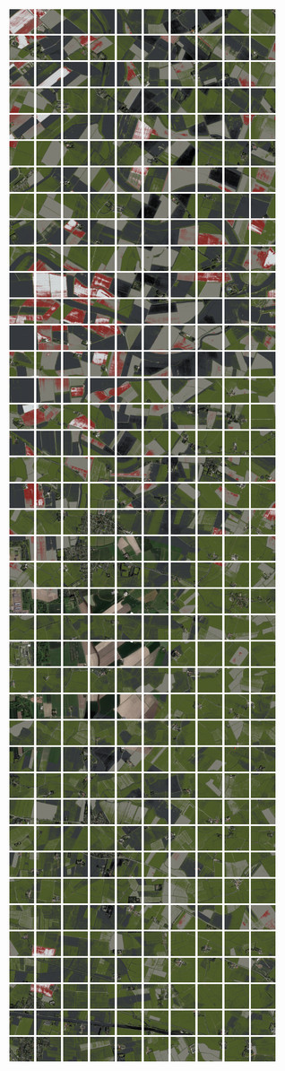 <html>
<div>
<img src="https://github.com/HakkaTjakka/NL_TILE_MAP/blob/main/18/645/-1069/r.6450.-10690.png" height="44" width="44">
<img src="https://github.com/HakkaTjakka/NL_TILE_MAP/blob/main/18/645/-1069/r.6451.-10690.png" height="44" width="44">
<img src="https://github.com/HakkaTjakka/NL_TILE_MAP/blob/main/18/645/-1069/r.6452.-10690.png" height="44" width="44">
<img src="https://github.com/HakkaTjakka/NL_TILE_MAP/blob/main/18/645/-1069/r.6453.-10690.png" height="44" width="44">
<img src="https://github.com/HakkaTjakka/NL_TILE_MAP/blob/main/18/645/-1069/r.6454.-10690.png" height="44" width="44">
<img src="https://github.com/HakkaTjakka/NL_TILE_MAP/blob/main/18/645/-1069/r.6455.-10690.png" height="44" width="44">
<img src="https://github.com/HakkaTjakka/NL_TILE_MAP/blob/main/18/645/-1069/r.6456.-10690.png" height="44" width="44">
<img src="https://github.com/HakkaTjakka/NL_TILE_MAP/blob/main/18/645/-1069/r.6457.-10690.png" height="44" width="44">
<img src="https://github.com/HakkaTjakka/NL_TILE_MAP/blob/main/18/645/-1069/r.6458.-10690.png" height="44" width="44">
<img src="https://github.com/HakkaTjakka/NL_TILE_MAP/blob/main/18/645/-1069/r.6459.-10690.png" height="44" width="44">
<img src="https://github.com/HakkaTjakka/NL_TILE_MAP/blob/main/18/646/-1069/r.6460.-10690.png" height="44" width="44">
<img src="https://github.com/HakkaTjakka/NL_TILE_MAP/blob/main/18/646/-1069/r.6461.-10690.png" height="44" width="44">
<img src="https://github.com/HakkaTjakka/NL_TILE_MAP/blob/main/18/646/-1069/r.6462.-10690.png" height="44" width="44">
<img src="https://github.com/HakkaTjakka/NL_TILE_MAP/blob/main/18/646/-1069/r.6463.-10690.png" height="44" width="44">
<img src="https://github.com/HakkaTjakka/NL_TILE_MAP/blob/main/18/646/-1069/r.6464.-10690.png" height="44" width="44">
<img src="https://github.com/HakkaTjakka/NL_TILE_MAP/blob/main/18/646/-1069/r.6465.-10690.png" height="44" width="44">
<img src="https://github.com/HakkaTjakka/NL_TILE_MAP/blob/main/18/646/-1069/r.6466.-10690.png" height="44" width="44">
<img src="https://github.com/HakkaTjakka/NL_TILE_MAP/blob/main/18/646/-1069/r.6467.-10690.png" height="44" width="44">
<img src="https://github.com/HakkaTjakka/NL_TILE_MAP/blob/main/18/646/-1069/r.6468.-10690.png" height="44" width="44">
<img src="https://github.com/HakkaTjakka/NL_TILE_MAP/blob/main/18/646/-1069/r.6469.-10690.png" height="44" width="44">
<br>
<img src="https://github.com/HakkaTjakka/NL_TILE_MAP/blob/main/18/645/-1069/r.6450.-10689.png" height="44" width="44">
<img src="https://github.com/HakkaTjakka/NL_TILE_MAP/blob/main/18/645/-1069/r.6451.-10689.png" height="44" width="44">
<img src="https://github.com/HakkaTjakka/NL_TILE_MAP/blob/main/18/645/-1069/r.6452.-10689.png" height="44" width="44">
<img src="https://github.com/HakkaTjakka/NL_TILE_MAP/blob/main/18/645/-1069/r.6453.-10689.png" height="44" width="44">
<img src="https://github.com/HakkaTjakka/NL_TILE_MAP/blob/main/18/645/-1069/r.6454.-10689.png" height="44" width="44">
<img src="https://github.com/HakkaTjakka/NL_TILE_MAP/blob/main/18/645/-1069/r.6455.-10689.png" height="44" width="44">
<img src="https://github.com/HakkaTjakka/NL_TILE_MAP/blob/main/18/645/-1069/r.6456.-10689.png" height="44" width="44">
<img src="https://github.com/HakkaTjakka/NL_TILE_MAP/blob/main/18/645/-1069/r.6457.-10689.png" height="44" width="44">
<img src="https://github.com/HakkaTjakka/NL_TILE_MAP/blob/main/18/645/-1069/r.6458.-10689.png" height="44" width="44">
<img src="https://github.com/HakkaTjakka/NL_TILE_MAP/blob/main/18/645/-1069/r.6459.-10689.png" height="44" width="44">
<img src="https://github.com/HakkaTjakka/NL_TILE_MAP/blob/main/18/646/-1069/r.6460.-10689.png" height="44" width="44">
<img src="https://github.com/HakkaTjakka/NL_TILE_MAP/blob/main/18/646/-1069/r.6461.-10689.png" height="44" width="44">
<img src="https://github.com/HakkaTjakka/NL_TILE_MAP/blob/main/18/646/-1069/r.6462.-10689.png" height="44" width="44">
<img src="https://github.com/HakkaTjakka/NL_TILE_MAP/blob/main/18/646/-1069/r.6463.-10689.png" height="44" width="44">
<img src="https://github.com/HakkaTjakka/NL_TILE_MAP/blob/main/18/646/-1069/r.6464.-10689.png" height="44" width="44">
<img src="https://github.com/HakkaTjakka/NL_TILE_MAP/blob/main/18/646/-1069/r.6465.-10689.png" height="44" width="44">
<img src="https://github.com/HakkaTjakka/NL_TILE_MAP/blob/main/18/646/-1069/r.6466.-10689.png" height="44" width="44">
<img src="https://github.com/HakkaTjakka/NL_TILE_MAP/blob/main/18/646/-1069/r.6467.-10689.png" height="44" width="44">
<img src="https://github.com/HakkaTjakka/NL_TILE_MAP/blob/main/18/646/-1069/r.6468.-10689.png" height="44" width="44">
<img src="https://github.com/HakkaTjakka/NL_TILE_MAP/blob/main/18/646/-1069/r.6469.-10689.png" height="44" width="44">
<br>
<img src="https://github.com/HakkaTjakka/NL_TILE_MAP/blob/main/18/645/-1069/r.6450.-10688.png" height="44" width="44">
<img src="https://github.com/HakkaTjakka/NL_TILE_MAP/blob/main/18/645/-1069/r.6451.-10688.png" height="44" width="44">
<img src="https://github.com/HakkaTjakka/NL_TILE_MAP/blob/main/18/645/-1069/r.6452.-10688.png" height="44" width="44">
<img src="https://github.com/HakkaTjakka/NL_TILE_MAP/blob/main/18/645/-1069/r.6453.-10688.png" height="44" width="44">
<img src="https://github.com/HakkaTjakka/NL_TILE_MAP/blob/main/18/645/-1069/r.6454.-10688.png" height="44" width="44">
<img src="https://github.com/HakkaTjakka/NL_TILE_MAP/blob/main/18/645/-1069/r.6455.-10688.png" height="44" width="44">
<img src="https://github.com/HakkaTjakka/NL_TILE_MAP/blob/main/18/645/-1069/r.6456.-10688.png" height="44" width="44">
<img src="https://github.com/HakkaTjakka/NL_TILE_MAP/blob/main/18/645/-1069/r.6457.-10688.png" height="44" width="44">
<img src="https://github.com/HakkaTjakka/NL_TILE_MAP/blob/main/18/645/-1069/r.6458.-10688.png" height="44" width="44">
<img src="https://github.com/HakkaTjakka/NL_TILE_MAP/blob/main/18/645/-1069/r.6459.-10688.png" height="44" width="44">
<img src="https://github.com/HakkaTjakka/NL_TILE_MAP/blob/main/18/646/-1069/r.6460.-10688.png" height="44" width="44">
<img src="https://github.com/HakkaTjakka/NL_TILE_MAP/blob/main/18/646/-1069/r.6461.-10688.png" height="44" width="44">
<img src="https://github.com/HakkaTjakka/NL_TILE_MAP/blob/main/18/646/-1069/r.6462.-10688.png" height="44" width="44">
<img src="https://github.com/HakkaTjakka/NL_TILE_MAP/blob/main/18/646/-1069/r.6463.-10688.png" height="44" width="44">
<img src="https://github.com/HakkaTjakka/NL_TILE_MAP/blob/main/18/646/-1069/r.6464.-10688.png" height="44" width="44">
<img src="https://github.com/HakkaTjakka/NL_TILE_MAP/blob/main/18/646/-1069/r.6465.-10688.png" height="44" width="44">
<img src="https://github.com/HakkaTjakka/NL_TILE_MAP/blob/main/18/646/-1069/r.6466.-10688.png" height="44" width="44">
<img src="https://github.com/HakkaTjakka/NL_TILE_MAP/blob/main/18/646/-1069/r.6467.-10688.png" height="44" width="44">
<img src="https://github.com/HakkaTjakka/NL_TILE_MAP/blob/main/18/646/-1069/r.6468.-10688.png" height="44" width="44">
<img src="https://github.com/HakkaTjakka/NL_TILE_MAP/blob/main/18/646/-1069/r.6469.-10688.png" height="44" width="44">
<br>
<img src="https://github.com/HakkaTjakka/NL_TILE_MAP/blob/main/18/645/-1069/r.6450.-10687.png" height="44" width="44">
<img src="https://github.com/HakkaTjakka/NL_TILE_MAP/blob/main/18/645/-1069/r.6451.-10687.png" height="44" width="44">
<img src="https://github.com/HakkaTjakka/NL_TILE_MAP/blob/main/18/645/-1069/r.6452.-10687.png" height="44" width="44">
<img src="https://github.com/HakkaTjakka/NL_TILE_MAP/blob/main/18/645/-1069/r.6453.-10687.png" height="44" width="44">
<img src="https://github.com/HakkaTjakka/NL_TILE_MAP/blob/main/18/645/-1069/r.6454.-10687.png" height="44" width="44">
<img src="https://github.com/HakkaTjakka/NL_TILE_MAP/blob/main/18/645/-1069/r.6455.-10687.png" height="44" width="44">
<img src="https://github.com/HakkaTjakka/NL_TILE_MAP/blob/main/18/645/-1069/r.6456.-10687.png" height="44" width="44">
<img src="https://github.com/HakkaTjakka/NL_TILE_MAP/blob/main/18/645/-1069/r.6457.-10687.png" height="44" width="44">
<img src="https://github.com/HakkaTjakka/NL_TILE_MAP/blob/main/18/645/-1069/r.6458.-10687.png" height="44" width="44">
<img src="https://github.com/HakkaTjakka/NL_TILE_MAP/blob/main/18/645/-1069/r.6459.-10687.png" height="44" width="44">
<img src="https://github.com/HakkaTjakka/NL_TILE_MAP/blob/main/18/646/-1069/r.6460.-10687.png" height="44" width="44">
<img src="https://github.com/HakkaTjakka/NL_TILE_MAP/blob/main/18/646/-1069/r.6461.-10687.png" height="44" width="44">
<img src="https://github.com/HakkaTjakka/NL_TILE_MAP/blob/main/18/646/-1069/r.6462.-10687.png" height="44" width="44">
<img src="https://github.com/HakkaTjakka/NL_TILE_MAP/blob/main/18/646/-1069/r.6463.-10687.png" height="44" width="44">
<img src="https://github.com/HakkaTjakka/NL_TILE_MAP/blob/main/18/646/-1069/r.6464.-10687.png" height="44" width="44">
<img src="https://github.com/HakkaTjakka/NL_TILE_MAP/blob/main/18/646/-1069/r.6465.-10687.png" height="44" width="44">
<img src="https://github.com/HakkaTjakka/NL_TILE_MAP/blob/main/18/646/-1069/r.6466.-10687.png" height="44" width="44">
<img src="https://github.com/HakkaTjakka/NL_TILE_MAP/blob/main/18/646/-1069/r.6467.-10687.png" height="44" width="44">
<img src="https://github.com/HakkaTjakka/NL_TILE_MAP/blob/main/18/646/-1069/r.6468.-10687.png" height="44" width="44">
<img src="https://github.com/HakkaTjakka/NL_TILE_MAP/blob/main/18/646/-1069/r.6469.-10687.png" height="44" width="44">
<br>
<img src="https://github.com/HakkaTjakka/NL_TILE_MAP/blob/main/18/645/-1069/r.6450.-10686.png" height="44" width="44">
<img src="https://github.com/HakkaTjakka/NL_TILE_MAP/blob/main/18/645/-1069/r.6451.-10686.png" height="44" width="44">
<img src="https://github.com/HakkaTjakka/NL_TILE_MAP/blob/main/18/645/-1069/r.6452.-10686.png" height="44" width="44">
<img src="https://github.com/HakkaTjakka/NL_TILE_MAP/blob/main/18/645/-1069/r.6453.-10686.png" height="44" width="44">
<img src="https://github.com/HakkaTjakka/NL_TILE_MAP/blob/main/18/645/-1069/r.6454.-10686.png" height="44" width="44">
<img src="https://github.com/HakkaTjakka/NL_TILE_MAP/blob/main/18/645/-1069/r.6455.-10686.png" height="44" width="44">
<img src="https://github.com/HakkaTjakka/NL_TILE_MAP/blob/main/18/645/-1069/r.6456.-10686.png" height="44" width="44">
<img src="https://github.com/HakkaTjakka/NL_TILE_MAP/blob/main/18/645/-1069/r.6457.-10686.png" height="44" width="44">
<img src="https://github.com/HakkaTjakka/NL_TILE_MAP/blob/main/18/645/-1069/r.6458.-10686.png" height="44" width="44">
<img src="https://github.com/HakkaTjakka/NL_TILE_MAP/blob/main/18/645/-1069/r.6459.-10686.png" height="44" width="44">
<img src="https://github.com/HakkaTjakka/NL_TILE_MAP/blob/main/18/646/-1069/r.6460.-10686.png" height="44" width="44">
<img src="https://github.com/HakkaTjakka/NL_TILE_MAP/blob/main/18/646/-1069/r.6461.-10686.png" height="44" width="44">
<img src="https://github.com/HakkaTjakka/NL_TILE_MAP/blob/main/18/646/-1069/r.6462.-10686.png" height="44" width="44">
<img src="https://github.com/HakkaTjakka/NL_TILE_MAP/blob/main/18/646/-1069/r.6463.-10686.png" height="44" width="44">
<img src="https://github.com/HakkaTjakka/NL_TILE_MAP/blob/main/18/646/-1069/r.6464.-10686.png" height="44" width="44">
<img src="https://github.com/HakkaTjakka/NL_TILE_MAP/blob/main/18/646/-1069/r.6465.-10686.png" height="44" width="44">
<img src="https://github.com/HakkaTjakka/NL_TILE_MAP/blob/main/18/646/-1069/r.6466.-10686.png" height="44" width="44">
<img src="https://github.com/HakkaTjakka/NL_TILE_MAP/blob/main/18/646/-1069/r.6467.-10686.png" height="44" width="44">
<img src="https://github.com/HakkaTjakka/NL_TILE_MAP/blob/main/18/646/-1069/r.6468.-10686.png" height="44" width="44">
<img src="https://github.com/HakkaTjakka/NL_TILE_MAP/blob/main/18/646/-1069/r.6469.-10686.png" height="44" width="44">
<br>
<img src="https://github.com/HakkaTjakka/NL_TILE_MAP/blob/main/18/645/-1069/r.6450.-10685.png" height="44" width="44">
<img src="https://github.com/HakkaTjakka/NL_TILE_MAP/blob/main/18/645/-1069/r.6451.-10685.png" height="44" width="44">
<img src="https://github.com/HakkaTjakka/NL_TILE_MAP/blob/main/18/645/-1069/r.6452.-10685.png" height="44" width="44">
<img src="https://github.com/HakkaTjakka/NL_TILE_MAP/blob/main/18/645/-1069/r.6453.-10685.png" height="44" width="44">
<img src="https://github.com/HakkaTjakka/NL_TILE_MAP/blob/main/18/645/-1069/r.6454.-10685.png" height="44" width="44">
<img src="https://github.com/HakkaTjakka/NL_TILE_MAP/blob/main/18/645/-1069/r.6455.-10685.png" height="44" width="44">
<img src="https://github.com/HakkaTjakka/NL_TILE_MAP/blob/main/18/645/-1069/r.6456.-10685.png" height="44" width="44">
<img src="https://github.com/HakkaTjakka/NL_TILE_MAP/blob/main/18/645/-1069/r.6457.-10685.png" height="44" width="44">
<img src="https://github.com/HakkaTjakka/NL_TILE_MAP/blob/main/18/645/-1069/r.6458.-10685.png" height="44" width="44">
<img src="https://github.com/HakkaTjakka/NL_TILE_MAP/blob/main/18/645/-1069/r.6459.-10685.png" height="44" width="44">
<img src="https://github.com/HakkaTjakka/NL_TILE_MAP/blob/main/18/646/-1069/r.6460.-10685.png" height="44" width="44">
<img src="https://github.com/HakkaTjakka/NL_TILE_MAP/blob/main/18/646/-1069/r.6461.-10685.png" height="44" width="44">
<img src="https://github.com/HakkaTjakka/NL_TILE_MAP/blob/main/18/646/-1069/r.6462.-10685.png" height="44" width="44">
<img src="https://github.com/HakkaTjakka/NL_TILE_MAP/blob/main/18/646/-1069/r.6463.-10685.png" height="44" width="44">
<img src="https://github.com/HakkaTjakka/NL_TILE_MAP/blob/main/18/646/-1069/r.6464.-10685.png" height="44" width="44">
<img src="https://github.com/HakkaTjakka/NL_TILE_MAP/blob/main/18/646/-1069/r.6465.-10685.png" height="44" width="44">
<img src="https://github.com/HakkaTjakka/NL_TILE_MAP/blob/main/18/646/-1069/r.6466.-10685.png" height="44" width="44">
<img src="https://github.com/HakkaTjakka/NL_TILE_MAP/blob/main/18/646/-1069/r.6467.-10685.png" height="44" width="44">
<img src="https://github.com/HakkaTjakka/NL_TILE_MAP/blob/main/18/646/-1069/r.6468.-10685.png" height="44" width="44">
<img src="https://github.com/HakkaTjakka/NL_TILE_MAP/blob/main/18/646/-1069/r.6469.-10685.png" height="44" width="44">
<br>
<img src="https://github.com/HakkaTjakka/NL_TILE_MAP/blob/main/18/645/-1069/r.6450.-10684.png" height="44" width="44">
<img src="https://github.com/HakkaTjakka/NL_TILE_MAP/blob/main/18/645/-1069/r.6451.-10684.png" height="44" width="44">
<img src="https://github.com/HakkaTjakka/NL_TILE_MAP/blob/main/18/645/-1069/r.6452.-10684.png" height="44" width="44">
<img src="https://github.com/HakkaTjakka/NL_TILE_MAP/blob/main/18/645/-1069/r.6453.-10684.png" height="44" width="44">
<img src="https://github.com/HakkaTjakka/NL_TILE_MAP/blob/main/18/645/-1069/r.6454.-10684.png" height="44" width="44">
<img src="https://github.com/HakkaTjakka/NL_TILE_MAP/blob/main/18/645/-1069/r.6455.-10684.png" height="44" width="44">
<img src="https://github.com/HakkaTjakka/NL_TILE_MAP/blob/main/18/645/-1069/r.6456.-10684.png" height="44" width="44">
<img src="https://github.com/HakkaTjakka/NL_TILE_MAP/blob/main/18/645/-1069/r.6457.-10684.png" height="44" width="44">
<img src="https://github.com/HakkaTjakka/NL_TILE_MAP/blob/main/18/645/-1069/r.6458.-10684.png" height="44" width="44">
<img src="https://github.com/HakkaTjakka/NL_TILE_MAP/blob/main/18/645/-1069/r.6459.-10684.png" height="44" width="44">
<img src="https://github.com/HakkaTjakka/NL_TILE_MAP/blob/main/18/646/-1069/r.6460.-10684.png" height="44" width="44">
<img src="https://github.com/HakkaTjakka/NL_TILE_MAP/blob/main/18/646/-1069/r.6461.-10684.png" height="44" width="44">
<img src="https://github.com/HakkaTjakka/NL_TILE_MAP/blob/main/18/646/-1069/r.6462.-10684.png" height="44" width="44">
<img src="https://github.com/HakkaTjakka/NL_TILE_MAP/blob/main/18/646/-1069/r.6463.-10684.png" height="44" width="44">
<img src="https://github.com/HakkaTjakka/NL_TILE_MAP/blob/main/18/646/-1069/r.6464.-10684.png" height="44" width="44">
<img src="https://github.com/HakkaTjakka/NL_TILE_MAP/blob/main/18/646/-1069/r.6465.-10684.png" height="44" width="44">
<img src="https://github.com/HakkaTjakka/NL_TILE_MAP/blob/main/18/646/-1069/r.6466.-10684.png" height="44" width="44">
<img src="https://github.com/HakkaTjakka/NL_TILE_MAP/blob/main/18/646/-1069/r.6467.-10684.png" height="44" width="44">
<img src="https://github.com/HakkaTjakka/NL_TILE_MAP/blob/main/18/646/-1069/r.6468.-10684.png" height="44" width="44">
<img src="https://github.com/HakkaTjakka/NL_TILE_MAP/blob/main/18/646/-1069/r.6469.-10684.png" height="44" width="44">
<br>
<img src="https://github.com/HakkaTjakka/NL_TILE_MAP/blob/main/18/645/-1069/r.6450.-10683.png" height="44" width="44">
<img src="https://github.com/HakkaTjakka/NL_TILE_MAP/blob/main/18/645/-1069/r.6451.-10683.png" height="44" width="44">
<img src="https://github.com/HakkaTjakka/NL_TILE_MAP/blob/main/18/645/-1069/r.6452.-10683.png" height="44" width="44">
<img src="https://github.com/HakkaTjakka/NL_TILE_MAP/blob/main/18/645/-1069/r.6453.-10683.png" height="44" width="44">
<img src="https://github.com/HakkaTjakka/NL_TILE_MAP/blob/main/18/645/-1069/r.6454.-10683.png" height="44" width="44">
<img src="https://github.com/HakkaTjakka/NL_TILE_MAP/blob/main/18/645/-1069/r.6455.-10683.png" height="44" width="44">
<img src="https://github.com/HakkaTjakka/NL_TILE_MAP/blob/main/18/645/-1069/r.6456.-10683.png" height="44" width="44">
<img src="https://github.com/HakkaTjakka/NL_TILE_MAP/blob/main/18/645/-1069/r.6457.-10683.png" height="44" width="44">
<img src="https://github.com/HakkaTjakka/NL_TILE_MAP/blob/main/18/645/-1069/r.6458.-10683.png" height="44" width="44">
<img src="https://github.com/HakkaTjakka/NL_TILE_MAP/blob/main/18/645/-1069/r.6459.-10683.png" height="44" width="44">
<img src="https://github.com/HakkaTjakka/NL_TILE_MAP/blob/main/18/646/-1069/r.6460.-10683.png" height="44" width="44">
<img src="https://github.com/HakkaTjakka/NL_TILE_MAP/blob/main/18/646/-1069/r.6461.-10683.png" height="44" width="44">
<img src="https://github.com/HakkaTjakka/NL_TILE_MAP/blob/main/18/646/-1069/r.6462.-10683.png" height="44" width="44">
<img src="https://github.com/HakkaTjakka/NL_TILE_MAP/blob/main/18/646/-1069/r.6463.-10683.png" height="44" width="44">
<img src="https://github.com/HakkaTjakka/NL_TILE_MAP/blob/main/18/646/-1069/r.6464.-10683.png" height="44" width="44">
<img src="https://github.com/HakkaTjakka/NL_TILE_MAP/blob/main/18/646/-1069/r.6465.-10683.png" height="44" width="44">
<img src="https://github.com/HakkaTjakka/NL_TILE_MAP/blob/main/18/646/-1069/r.6466.-10683.png" height="44" width="44">
<img src="https://github.com/HakkaTjakka/NL_TILE_MAP/blob/main/18/646/-1069/r.6467.-10683.png" height="44" width="44">
<img src="https://github.com/HakkaTjakka/NL_TILE_MAP/blob/main/18/646/-1069/r.6468.-10683.png" height="44" width="44">
<img src="https://github.com/HakkaTjakka/NL_TILE_MAP/blob/main/18/646/-1069/r.6469.-10683.png" height="44" width="44">
<br>
<img src="https://github.com/HakkaTjakka/NL_TILE_MAP/blob/main/18/645/-1069/r.6450.-10682.png" height="44" width="44">
<img src="https://github.com/HakkaTjakka/NL_TILE_MAP/blob/main/18/645/-1069/r.6451.-10682.png" height="44" width="44">
<img src="https://github.com/HakkaTjakka/NL_TILE_MAP/blob/main/18/645/-1069/r.6452.-10682.png" height="44" width="44">
<img src="https://github.com/HakkaTjakka/NL_TILE_MAP/blob/main/18/645/-1069/r.6453.-10682.png" height="44" width="44">
<img src="https://github.com/HakkaTjakka/NL_TILE_MAP/blob/main/18/645/-1069/r.6454.-10682.png" height="44" width="44">
<img src="https://github.com/HakkaTjakka/NL_TILE_MAP/blob/main/18/645/-1069/r.6455.-10682.png" height="44" width="44">
<img src="https://github.com/HakkaTjakka/NL_TILE_MAP/blob/main/18/645/-1069/r.6456.-10682.png" height="44" width="44">
<img src="https://github.com/HakkaTjakka/NL_TILE_MAP/blob/main/18/645/-1069/r.6457.-10682.png" height="44" width="44">
<img src="https://github.com/HakkaTjakka/NL_TILE_MAP/blob/main/18/645/-1069/r.6458.-10682.png" height="44" width="44">
<img src="https://github.com/HakkaTjakka/NL_TILE_MAP/blob/main/18/645/-1069/r.6459.-10682.png" height="44" width="44">
<img src="https://github.com/HakkaTjakka/NL_TILE_MAP/blob/main/18/646/-1069/r.6460.-10682.png" height="44" width="44">
<img src="https://github.com/HakkaTjakka/NL_TILE_MAP/blob/main/18/646/-1069/r.6461.-10682.png" height="44" width="44">
<img src="https://github.com/HakkaTjakka/NL_TILE_MAP/blob/main/18/646/-1069/r.6462.-10682.png" height="44" width="44">
<img src="https://github.com/HakkaTjakka/NL_TILE_MAP/blob/main/18/646/-1069/r.6463.-10682.png" height="44" width="44">
<img src="https://github.com/HakkaTjakka/NL_TILE_MAP/blob/main/18/646/-1069/r.6464.-10682.png" height="44" width="44">
<img src="https://github.com/HakkaTjakka/NL_TILE_MAP/blob/main/18/646/-1069/r.6465.-10682.png" height="44" width="44">
<img src="https://github.com/HakkaTjakka/NL_TILE_MAP/blob/main/18/646/-1069/r.6466.-10682.png" height="44" width="44">
<img src="https://github.com/HakkaTjakka/NL_TILE_MAP/blob/main/18/646/-1069/r.6467.-10682.png" height="44" width="44">
<img src="https://github.com/HakkaTjakka/NL_TILE_MAP/blob/main/18/646/-1069/r.6468.-10682.png" height="44" width="44">
<img src="https://github.com/HakkaTjakka/NL_TILE_MAP/blob/main/18/646/-1069/r.6469.-10682.png" height="44" width="44">
<br>
<img src="https://github.com/HakkaTjakka/NL_TILE_MAP/blob/main/18/645/-1069/r.6450.-10681.png" height="44" width="44">
<img src="https://github.com/HakkaTjakka/NL_TILE_MAP/blob/main/18/645/-1069/r.6451.-10681.png" height="44" width="44">
<img src="https://github.com/HakkaTjakka/NL_TILE_MAP/blob/main/18/645/-1069/r.6452.-10681.png" height="44" width="44">
<img src="https://github.com/HakkaTjakka/NL_TILE_MAP/blob/main/18/645/-1069/r.6453.-10681.png" height="44" width="44">
<img src="https://github.com/HakkaTjakka/NL_TILE_MAP/blob/main/18/645/-1069/r.6454.-10681.png" height="44" width="44">
<img src="https://github.com/HakkaTjakka/NL_TILE_MAP/blob/main/18/645/-1069/r.6455.-10681.png" height="44" width="44">
<img src="https://github.com/HakkaTjakka/NL_TILE_MAP/blob/main/18/645/-1069/r.6456.-10681.png" height="44" width="44">
<img src="https://github.com/HakkaTjakka/NL_TILE_MAP/blob/main/18/645/-1069/r.6457.-10681.png" height="44" width="44">
<img src="https://github.com/HakkaTjakka/NL_TILE_MAP/blob/main/18/645/-1069/r.6458.-10681.png" height="44" width="44">
<img src="https://github.com/HakkaTjakka/NL_TILE_MAP/blob/main/18/645/-1069/r.6459.-10681.png" height="44" width="44">
<img src="https://github.com/HakkaTjakka/NL_TILE_MAP/blob/main/18/646/-1069/r.6460.-10681.png" height="44" width="44">
<img src="https://github.com/HakkaTjakka/NL_TILE_MAP/blob/main/18/646/-1069/r.6461.-10681.png" height="44" width="44">
<img src="https://github.com/HakkaTjakka/NL_TILE_MAP/blob/main/18/646/-1069/r.6462.-10681.png" height="44" width="44">
<img src="https://github.com/HakkaTjakka/NL_TILE_MAP/blob/main/18/646/-1069/r.6463.-10681.png" height="44" width="44">
<img src="https://github.com/HakkaTjakka/NL_TILE_MAP/blob/main/18/646/-1069/r.6464.-10681.png" height="44" width="44">
<img src="https://github.com/HakkaTjakka/NL_TILE_MAP/blob/main/18/646/-1069/r.6465.-10681.png" height="44" width="44">
<img src="https://github.com/HakkaTjakka/NL_TILE_MAP/blob/main/18/646/-1069/r.6466.-10681.png" height="44" width="44">
<img src="https://github.com/HakkaTjakka/NL_TILE_MAP/blob/main/18/646/-1069/r.6467.-10681.png" height="44" width="44">
<img src="https://github.com/HakkaTjakka/NL_TILE_MAP/blob/main/18/646/-1069/r.6468.-10681.png" height="44" width="44">
<img src="https://github.com/HakkaTjakka/NL_TILE_MAP/blob/main/18/646/-1069/r.6469.-10681.png" height="44" width="44">
<br>
<img src="https://github.com/HakkaTjakka/NL_TILE_MAP/blob/main/18/645/-1068/r.6450.-10680.png" height="44" width="44">
<img src="https://github.com/HakkaTjakka/NL_TILE_MAP/blob/main/18/645/-1068/r.6451.-10680.png" height="44" width="44">
<img src="https://github.com/HakkaTjakka/NL_TILE_MAP/blob/main/18/645/-1068/r.6452.-10680.png" height="44" width="44">
<img src="https://github.com/HakkaTjakka/NL_TILE_MAP/blob/main/18/645/-1068/r.6453.-10680.png" height="44" width="44">
<img src="https://github.com/HakkaTjakka/NL_TILE_MAP/blob/main/18/645/-1068/r.6454.-10680.png" height="44" width="44">
<img src="https://github.com/HakkaTjakka/NL_TILE_MAP/blob/main/18/645/-1068/r.6455.-10680.png" height="44" width="44">
<img src="https://github.com/HakkaTjakka/NL_TILE_MAP/blob/main/18/645/-1068/r.6456.-10680.png" height="44" width="44">
<img src="https://github.com/HakkaTjakka/NL_TILE_MAP/blob/main/18/645/-1068/r.6457.-10680.png" height="44" width="44">
<img src="https://github.com/HakkaTjakka/NL_TILE_MAP/blob/main/18/645/-1068/r.6458.-10680.png" height="44" width="44">
<img src="https://github.com/HakkaTjakka/NL_TILE_MAP/blob/main/18/645/-1068/r.6459.-10680.png" height="44" width="44">
<img src="https://github.com/HakkaTjakka/NL_TILE_MAP/blob/main/18/646/-1068/r.6460.-10680.png" height="44" width="44">
<img src="https://github.com/HakkaTjakka/NL_TILE_MAP/blob/main/18/646/-1068/r.6461.-10680.png" height="44" width="44">
<img src="https://github.com/HakkaTjakka/NL_TILE_MAP/blob/main/18/646/-1068/r.6462.-10680.png" height="44" width="44">
<img src="https://github.com/HakkaTjakka/NL_TILE_MAP/blob/main/18/646/-1068/r.6463.-10680.png" height="44" width="44">
<img src="https://github.com/HakkaTjakka/NL_TILE_MAP/blob/main/18/646/-1068/r.6464.-10680.png" height="44" width="44">
<img src="https://github.com/HakkaTjakka/NL_TILE_MAP/blob/main/18/646/-1068/r.6465.-10680.png" height="44" width="44">
<img src="https://github.com/HakkaTjakka/NL_TILE_MAP/blob/main/18/646/-1068/r.6466.-10680.png" height="44" width="44">
<img src="https://github.com/HakkaTjakka/NL_TILE_MAP/blob/main/18/646/-1068/r.6467.-10680.png" height="44" width="44">
<img src="https://github.com/HakkaTjakka/NL_TILE_MAP/blob/main/18/646/-1068/r.6468.-10680.png" height="44" width="44">
<img src="https://github.com/HakkaTjakka/NL_TILE_MAP/blob/main/18/646/-1068/r.6469.-10680.png" height="44" width="44">
<br>
<img src="https://github.com/HakkaTjakka/NL_TILE_MAP/blob/main/18/645/-1068/r.6450.-10679.png" height="44" width="44">
<img src="https://github.com/HakkaTjakka/NL_TILE_MAP/blob/main/18/645/-1068/r.6451.-10679.png" height="44" width="44">
<img src="https://github.com/HakkaTjakka/NL_TILE_MAP/blob/main/18/645/-1068/r.6452.-10679.png" height="44" width="44">
<img src="https://github.com/HakkaTjakka/NL_TILE_MAP/blob/main/18/645/-1068/r.6453.-10679.png" height="44" width="44">
<img src="https://github.com/HakkaTjakka/NL_TILE_MAP/blob/main/18/645/-1068/r.6454.-10679.png" height="44" width="44">
<img src="https://github.com/HakkaTjakka/NL_TILE_MAP/blob/main/18/645/-1068/r.6455.-10679.png" height="44" width="44">
<img src="https://github.com/HakkaTjakka/NL_TILE_MAP/blob/main/18/645/-1068/r.6456.-10679.png" height="44" width="44">
<img src="https://github.com/HakkaTjakka/NL_TILE_MAP/blob/main/18/645/-1068/r.6457.-10679.png" height="44" width="44">
<img src="https://github.com/HakkaTjakka/NL_TILE_MAP/blob/main/18/645/-1068/r.6458.-10679.png" height="44" width="44">
<img src="https://github.com/HakkaTjakka/NL_TILE_MAP/blob/main/18/645/-1068/r.6459.-10679.png" height="44" width="44">
<img src="https://github.com/HakkaTjakka/NL_TILE_MAP/blob/main/18/646/-1068/r.6460.-10679.png" height="44" width="44">
<img src="https://github.com/HakkaTjakka/NL_TILE_MAP/blob/main/18/646/-1068/r.6461.-10679.png" height="44" width="44">
<img src="https://github.com/HakkaTjakka/NL_TILE_MAP/blob/main/18/646/-1068/r.6462.-10679.png" height="44" width="44">
<img src="https://github.com/HakkaTjakka/NL_TILE_MAP/blob/main/18/646/-1068/r.6463.-10679.png" height="44" width="44">
<img src="https://github.com/HakkaTjakka/NL_TILE_MAP/blob/main/18/646/-1068/r.6464.-10679.png" height="44" width="44">
<img src="https://github.com/HakkaTjakka/NL_TILE_MAP/blob/main/18/646/-1068/r.6465.-10679.png" height="44" width="44">
<img src="https://github.com/HakkaTjakka/NL_TILE_MAP/blob/main/18/646/-1068/r.6466.-10679.png" height="44" width="44">
<img src="https://github.com/HakkaTjakka/NL_TILE_MAP/blob/main/18/646/-1068/r.6467.-10679.png" height="44" width="44">
<img src="https://github.com/HakkaTjakka/NL_TILE_MAP/blob/main/18/646/-1068/r.6468.-10679.png" height="44" width="44">
<img src="https://github.com/HakkaTjakka/NL_TILE_MAP/blob/main/18/646/-1068/r.6469.-10679.png" height="44" width="44">
<br>
<img src="https://github.com/HakkaTjakka/NL_TILE_MAP/blob/main/18/645/-1068/r.6450.-10678.png" height="44" width="44">
<img src="https://github.com/HakkaTjakka/NL_TILE_MAP/blob/main/18/645/-1068/r.6451.-10678.png" height="44" width="44">
<img src="https://github.com/HakkaTjakka/NL_TILE_MAP/blob/main/18/645/-1068/r.6452.-10678.png" height="44" width="44">
<img src="https://github.com/HakkaTjakka/NL_TILE_MAP/blob/main/18/645/-1068/r.6453.-10678.png" height="44" width="44">
<img src="https://github.com/HakkaTjakka/NL_TILE_MAP/blob/main/18/645/-1068/r.6454.-10678.png" height="44" width="44">
<img src="https://github.com/HakkaTjakka/NL_TILE_MAP/blob/main/18/645/-1068/r.6455.-10678.png" height="44" width="44">
<img src="https://github.com/HakkaTjakka/NL_TILE_MAP/blob/main/18/645/-1068/r.6456.-10678.png" height="44" width="44">
<img src="https://github.com/HakkaTjakka/NL_TILE_MAP/blob/main/18/645/-1068/r.6457.-10678.png" height="44" width="44">
<img src="https://github.com/HakkaTjakka/NL_TILE_MAP/blob/main/18/645/-1068/r.6458.-10678.png" height="44" width="44">
<img src="https://github.com/HakkaTjakka/NL_TILE_MAP/blob/main/18/645/-1068/r.6459.-10678.png" height="44" width="44">
<img src="https://github.com/HakkaTjakka/NL_TILE_MAP/blob/main/18/646/-1068/r.6460.-10678.png" height="44" width="44">
<img src="https://github.com/HakkaTjakka/NL_TILE_MAP/blob/main/18/646/-1068/r.6461.-10678.png" height="44" width="44">
<img src="https://github.com/HakkaTjakka/NL_TILE_MAP/blob/main/18/646/-1068/r.6462.-10678.png" height="44" width="44">
<img src="https://github.com/HakkaTjakka/NL_TILE_MAP/blob/main/18/646/-1068/r.6463.-10678.png" height="44" width="44">
<img src="https://github.com/HakkaTjakka/NL_TILE_MAP/blob/main/18/646/-1068/r.6464.-10678.png" height="44" width="44">
<img src="https://github.com/HakkaTjakka/NL_TILE_MAP/blob/main/18/646/-1068/r.6465.-10678.png" height="44" width="44">
<img src="https://github.com/HakkaTjakka/NL_TILE_MAP/blob/main/18/646/-1068/r.6466.-10678.png" height="44" width="44">
<img src="https://github.com/HakkaTjakka/NL_TILE_MAP/blob/main/18/646/-1068/r.6467.-10678.png" height="44" width="44">
<img src="https://github.com/HakkaTjakka/NL_TILE_MAP/blob/main/18/646/-1068/r.6468.-10678.png" height="44" width="44">
<img src="https://github.com/HakkaTjakka/NL_TILE_MAP/blob/main/18/646/-1068/r.6469.-10678.png" height="44" width="44">
<br>
<img src="https://github.com/HakkaTjakka/NL_TILE_MAP/blob/main/18/645/-1068/r.6450.-10677.png" height="44" width="44">
<img src="https://github.com/HakkaTjakka/NL_TILE_MAP/blob/main/18/645/-1068/r.6451.-10677.png" height="44" width="44">
<img src="https://github.com/HakkaTjakka/NL_TILE_MAP/blob/main/18/645/-1068/r.6452.-10677.png" height="44" width="44">
<img src="https://github.com/HakkaTjakka/NL_TILE_MAP/blob/main/18/645/-1068/r.6453.-10677.png" height="44" width="44">
<img src="https://github.com/HakkaTjakka/NL_TILE_MAP/blob/main/18/645/-1068/r.6454.-10677.png" height="44" width="44">
<img src="https://github.com/HakkaTjakka/NL_TILE_MAP/blob/main/18/645/-1068/r.6455.-10677.png" height="44" width="44">
<img src="https://github.com/HakkaTjakka/NL_TILE_MAP/blob/main/18/645/-1068/r.6456.-10677.png" height="44" width="44">
<img src="https://github.com/HakkaTjakka/NL_TILE_MAP/blob/main/18/645/-1068/r.6457.-10677.png" height="44" width="44">
<img src="https://github.com/HakkaTjakka/NL_TILE_MAP/blob/main/18/645/-1068/r.6458.-10677.png" height="44" width="44">
<img src="https://github.com/HakkaTjakka/NL_TILE_MAP/blob/main/18/645/-1068/r.6459.-10677.png" height="44" width="44">
<img src="https://github.com/HakkaTjakka/NL_TILE_MAP/blob/main/18/646/-1068/r.6460.-10677.png" height="44" width="44">
<img src="https://github.com/HakkaTjakka/NL_TILE_MAP/blob/main/18/646/-1068/r.6461.-10677.png" height="44" width="44">
<img src="https://github.com/HakkaTjakka/NL_TILE_MAP/blob/main/18/646/-1068/r.6462.-10677.png" height="44" width="44">
<img src="https://github.com/HakkaTjakka/NL_TILE_MAP/blob/main/18/646/-1068/r.6463.-10677.png" height="44" width="44">
<img src="https://github.com/HakkaTjakka/NL_TILE_MAP/blob/main/18/646/-1068/r.6464.-10677.png" height="44" width="44">
<img src="https://github.com/HakkaTjakka/NL_TILE_MAP/blob/main/18/646/-1068/r.6465.-10677.png" height="44" width="44">
<img src="https://github.com/HakkaTjakka/NL_TILE_MAP/blob/main/18/646/-1068/r.6466.-10677.png" height="44" width="44">
<img src="https://github.com/HakkaTjakka/NL_TILE_MAP/blob/main/18/646/-1068/r.6467.-10677.png" height="44" width="44">
<img src="https://github.com/HakkaTjakka/NL_TILE_MAP/blob/main/18/646/-1068/r.6468.-10677.png" height="44" width="44">
<img src="https://github.com/HakkaTjakka/NL_TILE_MAP/blob/main/18/646/-1068/r.6469.-10677.png" height="44" width="44">
<br>
<img src="https://github.com/HakkaTjakka/NL_TILE_MAP/blob/main/18/645/-1068/r.6450.-10676.png" height="44" width="44">
<img src="https://github.com/HakkaTjakka/NL_TILE_MAP/blob/main/18/645/-1068/r.6451.-10676.png" height="44" width="44">
<img src="https://github.com/HakkaTjakka/NL_TILE_MAP/blob/main/18/645/-1068/r.6452.-10676.png" height="44" width="44">
<img src="https://github.com/HakkaTjakka/NL_TILE_MAP/blob/main/18/645/-1068/r.6453.-10676.png" height="44" width="44">
<img src="https://github.com/HakkaTjakka/NL_TILE_MAP/blob/main/18/645/-1068/r.6454.-10676.png" height="44" width="44">
<img src="https://github.com/HakkaTjakka/NL_TILE_MAP/blob/main/18/645/-1068/r.6455.-10676.png" height="44" width="44">
<img src="https://github.com/HakkaTjakka/NL_TILE_MAP/blob/main/18/645/-1068/r.6456.-10676.png" height="44" width="44">
<img src="https://github.com/HakkaTjakka/NL_TILE_MAP/blob/main/18/645/-1068/r.6457.-10676.png" height="44" width="44">
<img src="https://github.com/HakkaTjakka/NL_TILE_MAP/blob/main/18/645/-1068/r.6458.-10676.png" height="44" width="44">
<img src="https://github.com/HakkaTjakka/NL_TILE_MAP/blob/main/18/645/-1068/r.6459.-10676.png" height="44" width="44">
<img src="https://github.com/HakkaTjakka/NL_TILE_MAP/blob/main/18/646/-1068/r.6460.-10676.png" height="44" width="44">
<img src="https://github.com/HakkaTjakka/NL_TILE_MAP/blob/main/18/646/-1068/r.6461.-10676.png" height="44" width="44">
<img src="https://github.com/HakkaTjakka/NL_TILE_MAP/blob/main/18/646/-1068/r.6462.-10676.png" height="44" width="44">
<img src="https://github.com/HakkaTjakka/NL_TILE_MAP/blob/main/18/646/-1068/r.6463.-10676.png" height="44" width="44">
<img src="https://github.com/HakkaTjakka/NL_TILE_MAP/blob/main/18/646/-1068/r.6464.-10676.png" height="44" width="44">
<img src="https://github.com/HakkaTjakka/NL_TILE_MAP/blob/main/18/646/-1068/r.6465.-10676.png" height="44" width="44">
<img src="https://github.com/HakkaTjakka/NL_TILE_MAP/blob/main/18/646/-1068/r.6466.-10676.png" height="44" width="44">
<img src="https://github.com/HakkaTjakka/NL_TILE_MAP/blob/main/18/646/-1068/r.6467.-10676.png" height="44" width="44">
<img src="https://github.com/HakkaTjakka/NL_TILE_MAP/blob/main/18/646/-1068/r.6468.-10676.png" height="44" width="44">
<img src="https://github.com/HakkaTjakka/NL_TILE_MAP/blob/main/18/646/-1068/r.6469.-10676.png" height="44" width="44">
<br>
<img src="https://github.com/HakkaTjakka/NL_TILE_MAP/blob/main/18/645/-1068/r.6450.-10675.png" height="44" width="44">
<img src="https://github.com/HakkaTjakka/NL_TILE_MAP/blob/main/18/645/-1068/r.6451.-10675.png" height="44" width="44">
<img src="https://github.com/HakkaTjakka/NL_TILE_MAP/blob/main/18/645/-1068/r.6452.-10675.png" height="44" width="44">
<img src="https://github.com/HakkaTjakka/NL_TILE_MAP/blob/main/18/645/-1068/r.6453.-10675.png" height="44" width="44">
<img src="https://github.com/HakkaTjakka/NL_TILE_MAP/blob/main/18/645/-1068/r.6454.-10675.png" height="44" width="44">
<img src="https://github.com/HakkaTjakka/NL_TILE_MAP/blob/main/18/645/-1068/r.6455.-10675.png" height="44" width="44">
<img src="https://github.com/HakkaTjakka/NL_TILE_MAP/blob/main/18/645/-1068/r.6456.-10675.png" height="44" width="44">
<img src="https://github.com/HakkaTjakka/NL_TILE_MAP/blob/main/18/645/-1068/r.6457.-10675.png" height="44" width="44">
<img src="https://github.com/HakkaTjakka/NL_TILE_MAP/blob/main/18/645/-1068/r.6458.-10675.png" height="44" width="44">
<img src="https://github.com/HakkaTjakka/NL_TILE_MAP/blob/main/18/645/-1068/r.6459.-10675.png" height="44" width="44">
<img src="https://github.com/HakkaTjakka/NL_TILE_MAP/blob/main/18/646/-1068/r.6460.-10675.png" height="44" width="44">
<img src="https://github.com/HakkaTjakka/NL_TILE_MAP/blob/main/18/646/-1068/r.6461.-10675.png" height="44" width="44">
<img src="https://github.com/HakkaTjakka/NL_TILE_MAP/blob/main/18/646/-1068/r.6462.-10675.png" height="44" width="44">
<img src="https://github.com/HakkaTjakka/NL_TILE_MAP/blob/main/18/646/-1068/r.6463.-10675.png" height="44" width="44">
<img src="https://github.com/HakkaTjakka/NL_TILE_MAP/blob/main/18/646/-1068/r.6464.-10675.png" height="44" width="44">
<img src="https://github.com/HakkaTjakka/NL_TILE_MAP/blob/main/18/646/-1068/r.6465.-10675.png" height="44" width="44">
<img src="https://github.com/HakkaTjakka/NL_TILE_MAP/blob/main/18/646/-1068/r.6466.-10675.png" height="44" width="44">
<img src="https://github.com/HakkaTjakka/NL_TILE_MAP/blob/main/18/646/-1068/r.6467.-10675.png" height="44" width="44">
<img src="https://github.com/HakkaTjakka/NL_TILE_MAP/blob/main/18/646/-1068/r.6468.-10675.png" height="44" width="44">
<img src="https://github.com/HakkaTjakka/NL_TILE_MAP/blob/main/18/646/-1068/r.6469.-10675.png" height="44" width="44">
<br>
<img src="https://github.com/HakkaTjakka/NL_TILE_MAP/blob/main/18/645/-1068/r.6450.-10674.png" height="44" width="44">
<img src="https://github.com/HakkaTjakka/NL_TILE_MAP/blob/main/18/645/-1068/r.6451.-10674.png" height="44" width="44">
<img src="https://github.com/HakkaTjakka/NL_TILE_MAP/blob/main/18/645/-1068/r.6452.-10674.png" height="44" width="44">
<img src="https://github.com/HakkaTjakka/NL_TILE_MAP/blob/main/18/645/-1068/r.6453.-10674.png" height="44" width="44">
<img src="https://github.com/HakkaTjakka/NL_TILE_MAP/blob/main/18/645/-1068/r.6454.-10674.png" height="44" width="44">
<img src="https://github.com/HakkaTjakka/NL_TILE_MAP/blob/main/18/645/-1068/r.6455.-10674.png" height="44" width="44">
<img src="https://github.com/HakkaTjakka/NL_TILE_MAP/blob/main/18/645/-1068/r.6456.-10674.png" height="44" width="44">
<img src="https://github.com/HakkaTjakka/NL_TILE_MAP/blob/main/18/645/-1068/r.6457.-10674.png" height="44" width="44">
<img src="https://github.com/HakkaTjakka/NL_TILE_MAP/blob/main/18/645/-1068/r.6458.-10674.png" height="44" width="44">
<img src="https://github.com/HakkaTjakka/NL_TILE_MAP/blob/main/18/645/-1068/r.6459.-10674.png" height="44" width="44">
<img src="https://github.com/HakkaTjakka/NL_TILE_MAP/blob/main/18/646/-1068/r.6460.-10674.png" height="44" width="44">
<img src="https://github.com/HakkaTjakka/NL_TILE_MAP/blob/main/18/646/-1068/r.6461.-10674.png" height="44" width="44">
<img src="https://github.com/HakkaTjakka/NL_TILE_MAP/blob/main/18/646/-1068/r.6462.-10674.png" height="44" width="44">
<img src="https://github.com/HakkaTjakka/NL_TILE_MAP/blob/main/18/646/-1068/r.6463.-10674.png" height="44" width="44">
<img src="https://github.com/HakkaTjakka/NL_TILE_MAP/blob/main/18/646/-1068/r.6464.-10674.png" height="44" width="44">
<img src="https://github.com/HakkaTjakka/NL_TILE_MAP/blob/main/18/646/-1068/r.6465.-10674.png" height="44" width="44">
<img src="https://github.com/HakkaTjakka/NL_TILE_MAP/blob/main/18/646/-1068/r.6466.-10674.png" height="44" width="44">
<img src="https://github.com/HakkaTjakka/NL_TILE_MAP/blob/main/18/646/-1068/r.6467.-10674.png" height="44" width="44">
<img src="https://github.com/HakkaTjakka/NL_TILE_MAP/blob/main/18/646/-1068/r.6468.-10674.png" height="44" width="44">
<img src="https://github.com/HakkaTjakka/NL_TILE_MAP/blob/main/18/646/-1068/r.6469.-10674.png" height="44" width="44">
<br>
<img src="https://github.com/HakkaTjakka/NL_TILE_MAP/blob/main/18/645/-1068/r.6450.-10673.png" height="44" width="44">
<img src="https://github.com/HakkaTjakka/NL_TILE_MAP/blob/main/18/645/-1068/r.6451.-10673.png" height="44" width="44">
<img src="https://github.com/HakkaTjakka/NL_TILE_MAP/blob/main/18/645/-1068/r.6452.-10673.png" height="44" width="44">
<img src="https://github.com/HakkaTjakka/NL_TILE_MAP/blob/main/18/645/-1068/r.6453.-10673.png" height="44" width="44">
<img src="https://github.com/HakkaTjakka/NL_TILE_MAP/blob/main/18/645/-1068/r.6454.-10673.png" height="44" width="44">
<img src="https://github.com/HakkaTjakka/NL_TILE_MAP/blob/main/18/645/-1068/r.6455.-10673.png" height="44" width="44">
<img src="https://github.com/HakkaTjakka/NL_TILE_MAP/blob/main/18/645/-1068/r.6456.-10673.png" height="44" width="44">
<img src="https://github.com/HakkaTjakka/NL_TILE_MAP/blob/main/18/645/-1068/r.6457.-10673.png" height="44" width="44">
<img src="https://github.com/HakkaTjakka/NL_TILE_MAP/blob/main/18/645/-1068/r.6458.-10673.png" height="44" width="44">
<img src="https://github.com/HakkaTjakka/NL_TILE_MAP/blob/main/18/645/-1068/r.6459.-10673.png" height="44" width="44">
<img src="https://github.com/HakkaTjakka/NL_TILE_MAP/blob/main/18/646/-1068/r.6460.-10673.png" height="44" width="44">
<img src="https://github.com/HakkaTjakka/NL_TILE_MAP/blob/main/18/646/-1068/r.6461.-10673.png" height="44" width="44">
<img src="https://github.com/HakkaTjakka/NL_TILE_MAP/blob/main/18/646/-1068/r.6462.-10673.png" height="44" width="44">
<img src="https://github.com/HakkaTjakka/NL_TILE_MAP/blob/main/18/646/-1068/r.6463.-10673.png" height="44" width="44">
<img src="https://github.com/HakkaTjakka/NL_TILE_MAP/blob/main/18/646/-1068/r.6464.-10673.png" height="44" width="44">
<img src="https://github.com/HakkaTjakka/NL_TILE_MAP/blob/main/18/646/-1068/r.6465.-10673.png" height="44" width="44">
<img src="https://github.com/HakkaTjakka/NL_TILE_MAP/blob/main/18/646/-1068/r.6466.-10673.png" height="44" width="44">
<img src="https://github.com/HakkaTjakka/NL_TILE_MAP/blob/main/18/646/-1068/r.6467.-10673.png" height="44" width="44">
<img src="https://github.com/HakkaTjakka/NL_TILE_MAP/blob/main/18/646/-1068/r.6468.-10673.png" height="44" width="44">
<img src="https://github.com/HakkaTjakka/NL_TILE_MAP/blob/main/18/646/-1068/r.6469.-10673.png" height="44" width="44">
<br>
<img src="https://github.com/HakkaTjakka/NL_TILE_MAP/blob/main/18/645/-1068/r.6450.-10672.png" height="44" width="44">
<img src="https://github.com/HakkaTjakka/NL_TILE_MAP/blob/main/18/645/-1068/r.6451.-10672.png" height="44" width="44">
<img src="https://github.com/HakkaTjakka/NL_TILE_MAP/blob/main/18/645/-1068/r.6452.-10672.png" height="44" width="44">
<img src="https://github.com/HakkaTjakka/NL_TILE_MAP/blob/main/18/645/-1068/r.6453.-10672.png" height="44" width="44">
<img src="https://github.com/HakkaTjakka/NL_TILE_MAP/blob/main/18/645/-1068/r.6454.-10672.png" height="44" width="44">
<img src="https://github.com/HakkaTjakka/NL_TILE_MAP/blob/main/18/645/-1068/r.6455.-10672.png" height="44" width="44">
<img src="https://github.com/HakkaTjakka/NL_TILE_MAP/blob/main/18/645/-1068/r.6456.-10672.png" height="44" width="44">
<img src="https://github.com/HakkaTjakka/NL_TILE_MAP/blob/main/18/645/-1068/r.6457.-10672.png" height="44" width="44">
<img src="https://github.com/HakkaTjakka/NL_TILE_MAP/blob/main/18/645/-1068/r.6458.-10672.png" height="44" width="44">
<img src="https://github.com/HakkaTjakka/NL_TILE_MAP/blob/main/18/645/-1068/r.6459.-10672.png" height="44" width="44">
<img src="https://github.com/HakkaTjakka/NL_TILE_MAP/blob/main/18/646/-1068/r.6460.-10672.png" height="44" width="44">
<img src="https://github.com/HakkaTjakka/NL_TILE_MAP/blob/main/18/646/-1068/r.6461.-10672.png" height="44" width="44">
<img src="https://github.com/HakkaTjakka/NL_TILE_MAP/blob/main/18/646/-1068/r.6462.-10672.png" height="44" width="44">
<img src="https://github.com/HakkaTjakka/NL_TILE_MAP/blob/main/18/646/-1068/r.6463.-10672.png" height="44" width="44">
<img src="https://github.com/HakkaTjakka/NL_TILE_MAP/blob/main/18/646/-1068/r.6464.-10672.png" height="44" width="44">
<img src="https://github.com/HakkaTjakka/NL_TILE_MAP/blob/main/18/646/-1068/r.6465.-10672.png" height="44" width="44">
<img src="https://github.com/HakkaTjakka/NL_TILE_MAP/blob/main/18/646/-1068/r.6466.-10672.png" height="44" width="44">
<img src="https://github.com/HakkaTjakka/NL_TILE_MAP/blob/main/18/646/-1068/r.6467.-10672.png" height="44" width="44">
<img src="https://github.com/HakkaTjakka/NL_TILE_MAP/blob/main/18/646/-1068/r.6468.-10672.png" height="44" width="44">
<img src="https://github.com/HakkaTjakka/NL_TILE_MAP/blob/main/18/646/-1068/r.6469.-10672.png" height="44" width="44">
<br>
<img src="https://github.com/HakkaTjakka/NL_TILE_MAP/blob/main/18/645/-1068/r.6450.-10671.png" height="44" width="44">
<img src="https://github.com/HakkaTjakka/NL_TILE_MAP/blob/main/18/645/-1068/r.6451.-10671.png" height="44" width="44">
<img src="https://github.com/HakkaTjakka/NL_TILE_MAP/blob/main/18/645/-1068/r.6452.-10671.png" height="44" width="44">
<img src="https://github.com/HakkaTjakka/NL_TILE_MAP/blob/main/18/645/-1068/r.6453.-10671.png" height="44" width="44">
<img src="https://github.com/HakkaTjakka/NL_TILE_MAP/blob/main/18/645/-1068/r.6454.-10671.png" height="44" width="44">
<img src="https://github.com/HakkaTjakka/NL_TILE_MAP/blob/main/18/645/-1068/r.6455.-10671.png" height="44" width="44">
<img src="https://github.com/HakkaTjakka/NL_TILE_MAP/blob/main/18/645/-1068/r.6456.-10671.png" height="44" width="44">
<img src="https://github.com/HakkaTjakka/NL_TILE_MAP/blob/main/18/645/-1068/r.6457.-10671.png" height="44" width="44">
<img src="https://github.com/HakkaTjakka/NL_TILE_MAP/blob/main/18/645/-1068/r.6458.-10671.png" height="44" width="44">
<img src="https://github.com/HakkaTjakka/NL_TILE_MAP/blob/main/18/645/-1068/r.6459.-10671.png" height="44" width="44">
<img src="https://github.com/HakkaTjakka/NL_TILE_MAP/blob/main/18/646/-1068/r.6460.-10671.png" height="44" width="44">
<img src="https://github.com/HakkaTjakka/NL_TILE_MAP/blob/main/18/646/-1068/r.6461.-10671.png" height="44" width="44">
<img src="https://github.com/HakkaTjakka/NL_TILE_MAP/blob/main/18/646/-1068/r.6462.-10671.png" height="44" width="44">
<img src="https://github.com/HakkaTjakka/NL_TILE_MAP/blob/main/18/646/-1068/r.6463.-10671.png" height="44" width="44">
<img src="https://github.com/HakkaTjakka/NL_TILE_MAP/blob/main/18/646/-1068/r.6464.-10671.png" height="44" width="44">
<img src="https://github.com/HakkaTjakka/NL_TILE_MAP/blob/main/18/646/-1068/r.6465.-10671.png" height="44" width="44">
<img src="https://github.com/HakkaTjakka/NL_TILE_MAP/blob/main/18/646/-1068/r.6466.-10671.png" height="44" width="44">
<img src="https://github.com/HakkaTjakka/NL_TILE_MAP/blob/main/18/646/-1068/r.6467.-10671.png" height="44" width="44">
<img src="https://github.com/HakkaTjakka/NL_TILE_MAP/blob/main/18/646/-1068/r.6468.-10671.png" height="44" width="44">
<img src="https://github.com/HakkaTjakka/NL_TILE_MAP/blob/main/18/646/-1068/r.6469.-10671.png" height="44" width="44">
<br>
</div>
</html>
